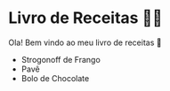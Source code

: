 # Livro de Receitas  :man_cook:

Ola! Bem vindo ao meu livro de receitas :handshake:

* Strogonoff de Frango
* Pavê
* Bolo de Chocolate